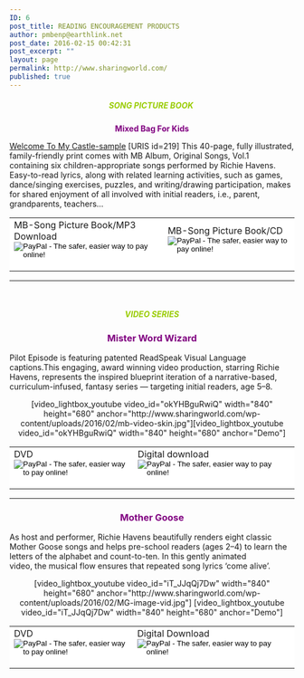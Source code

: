 ```yaml
---
ID: 6
post_title: READING ENCOURAGEMENT PRODUCTS
author: pmbenp@earthlink.net
post_date: 2016-02-15 00:42:31
post_excerpt: ""
layout: page
permalink: http://www.sharingworld.com/
published: true
---
```

<h5 style="text-align: center;"><span style="color: #99cc00;"><strong>SONG PICTURE BOOK </strong></span></h5>
<p style="text-align: center;"><span style="color: #800080;"><strong>Mixed Bag For Kids</strong></span></p>
<a href="http://www.sharingworld.com/wp-content/uploads/2016/02/Welcome-To-My-Caste-sample.mp3" class="n">Welcome To My Castle-sample</a>
[URIS id=219]
This 40-page, fully illustrated, family-friendly print comes with MB Album, Original Songs, Vol.1 containing six children-appropriate songs performed by Richie Havens. Easy-to-read lyrics, along with related learning activities, such as games, dance/singing exercises, puzzles, and writing/drawing participation, makes for shared enjoyment of all involved with initial readers, i.e., parent, grandparents, teachers…
<table>
<tbody>
<tr>
<td style="background-color: #ffffff; border: 0;"><form action="https://www.paypal.com/cgi-bin/webscr" method="post" target="_top"><input name="cmd" type="hidden" value="_s-xclick" />
<input name="hosted_button_id" type="hidden" value="XUF77GQMNA23C" />MB-Song Picture Book/MP3 Download
<input alt="PayPal - The safer, easier way to pay online!" name="submit" src="https://www.paypalobjects.com/en_US/i/btn/btn_buynow_SM.gif" type="image" />
<img src="https://www.paypalobjects.com/en_US/i/scr/pixel.gif" alt="" width="1" height="1" border="0" /></form></td>
<td style="background-color: #ffffff; border: 0;"><form action="https://www.paypal.com/cgi-bin/webscr" method="post" target="_top"><input name="cmd" type="hidden" value="_s-xclick" />
<input name="hosted_button_id" type="hidden" value="8ZUGGKKDDZYS6" />MB-Song Picture Book/CD
<input alt="PayPal - The safer, easier way to pay online!" name="submit" src="https://www.paypalobjects.com/en_US/i/btn/btn_buynow_SM.gif" type="image" />
<img src="https://www.paypalobjects.com/en_US/i/scr/pixel.gif" alt="" width="1" height="1" border="0" /></form></td>
</tr>
</tbody>
</table>

<hr />

&nbsp;
<h5 style="text-align: center;"><span style="color: #99cc00;"><strong> VIDEO SERIES </strong></span></h5>
<h3 style="text-align: center;"><span style="color: #800080;"><strong>Mister Word Wizard</strong></span></h3>
<p style="text-align: left;">Pilot Episode is featuring patented ReadSpeak Visual Language captions.This engaging, award winning video production, starring Richie Havens, represents the inspired blueprint iteration of a narrative-based, curriculum-infused, fantasy series — targeting initial readers, age 5–8.</p>
<p style="text-align: center;">[video_lightbox_youtube video_id="okYHBguRwiQ" width="840" height="680" anchor="http://www.sharingworld.com/wp-content/uploads/2016/02/mb-video-skin.jpg"][video_lightbox_youtube video_id="okYHBguRwiQ" width="840" height="680" anchor="Demo"]</p>

<table width="90%">
<tbody>
<tr>
<td style="background-color: #ffffff; border: 0;"><form action="https://www.paypal.com/cgi-bin/webscr" method="post" target="_top"><input name="cmd" type="hidden" value="_s-xclick" />
<input name="hosted_button_id" type="hidden" value="BDY9TA7HVF4SS" />DVD
<input alt="PayPal - The safer, easier way to pay online!" name="submit" src="https://www.paypalobjects.com/en_US/i/btn/btn_buynow_SM.gif" type="image" />
<img src="https://www.paypalobjects.com/en_US/i/scr/pixel.gif" alt="" width="1" height="1" border="0" /></form></td>
<td style="background-color: #ffffff; border: 0;"><form action="https://www.paypal.com/cgi-bin/webscr" method="post" target="_top"><input name="cmd" type="hidden" value="_s-xclick" />
<input name="hosted_button_id" type="hidden" value="TNJAMNCVMC282" /> Digital download
<input alt="PayPal - The safer, easier way to pay online!" name="submit" src="https://www.paypalobjects.com/en_US/i/btn/btn_buynow_SM.gif" type="image" />
<img src="https://www.paypalobjects.com/en_US/i/scr/pixel.gif" alt="" width="1" height="1" border="0" /></form></td>
</tr>
</tbody>
</table>

<hr />

<h3 style="text-align: center;"><span style="color: #800080;"><b>Mother Goose</b></span></h3>
<p style="text-align: left;"><span>As host and performer, Richie Havens beautifully renders eight classic Mother Goose songs and helps pre-school readers (ages 2–4) to learn the letters of the alphabet and count-to-ten. In this gently animated video, the musical flow ensures that repeated song lyrics ‘come alive’.</span></p>
<p style="text-align: center;">[video_lightbox_youtube video_id="iT_JJqQj7Dw" width="840" height="680" anchor="http://www.sharingworld.com/wp-content/uploads/2016/02/MG-image-vid.jpg"] [video_lightbox_youtube video_id="iT_JJqQj7Dw" width="840" height="680" anchor="Demo"]</p>

<table style="height: 108px;" width="740">
<tbody>
<tr>
<td style="background-color: #ffffff; border: 0;"><form action="https://www.paypal.com/cgi-bin/webscr" method="post" target="_top"><input name="cmd" type="hidden" value="_s-xclick" />
<input name="hosted_button_id" type="hidden" value="9Q67ERBU9CLAS" />DVD
<input alt="PayPal - The safer, easier way to pay online!" name="submit" src="https://www.paypalobjects.com/en_US/i/btn/btn_buynow_SM.gif" type="image" />
<img src="https://www.paypalobjects.com/en_US/i/scr/pixel.gif" alt="" width="1" height="1" border="0" /></form></td>
<td style="background-color: #ffffff; border: 0;"><form action="https://www.paypal.com/cgi-bin/webscr" method="post" target="_top"><input name="cmd" type="hidden" value="_s-xclick" />
<input name="hosted_button_id" type="hidden" value="US5V9QNU4QU4W" />Digital Download
<input alt="PayPal - The safer, easier way to pay online!" name="submit" src="https://www.paypalobjects.com/en_US/i/btn/btn_buynow_SM.gif" type="image" />
<img src="https://www.paypalobjects.com/en_US/i/scr/pixel.gif" alt="" width="1" height="1" border="0" /></form></td>
</tr>
</tbody>
</table>